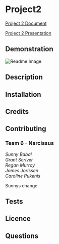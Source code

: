 # Project2

[Project 2 Document](https://docs.google.com/document/d/1a9gSqqaABbkmH85_ea5b3Ncp5ZtoZ9rhjN2QeX7wYPg/edit?usp=sharing)

[Project 2 Presentation](https://docs.google.com/presentation/d/1rx20oaBUVH6SNjZqYiwGvxqsA7jLg7UGA5UHt9OApY8/edit?usp=sharing)

## Demonstration
![Readme Image](https://github.com/reganmurray22/Project2/blob/main/public/images/introImage.jpg)

## Description

## Installation

## Credits

## Contributing
### Team 6 - Narcissus
*Sunny Babal*<br>
*Grant Scriver*<br>
*Regan Murray*<br>
*James Jorissen*<br>
*Caroline Pukenis*<br>


Sunnys change

## Tests

## Licence

## Questions
